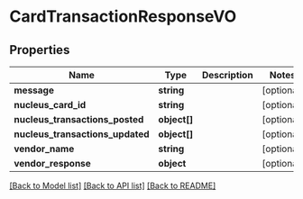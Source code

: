 # CardTransactionResponseVO

## Properties
Name | Type | Description | Notes
------------ | ------------- | ------------- | -------------
**message** | **string** |  | [optional] 
**nucleus_card_id** | **string** |  | [optional] 
**nucleus_transactions_posted** | **object[]** |  | [optional] 
**nucleus_transactions_updated** | **object[]** |  | [optional] 
**vendor_name** | **string** |  | [optional] 
**vendor_response** | **object** |  | [optional] 

[[Back to Model list]](../README.md#documentation-for-models) [[Back to API list]](../README.md#documentation-for-api-endpoints) [[Back to README]](../README.md)


